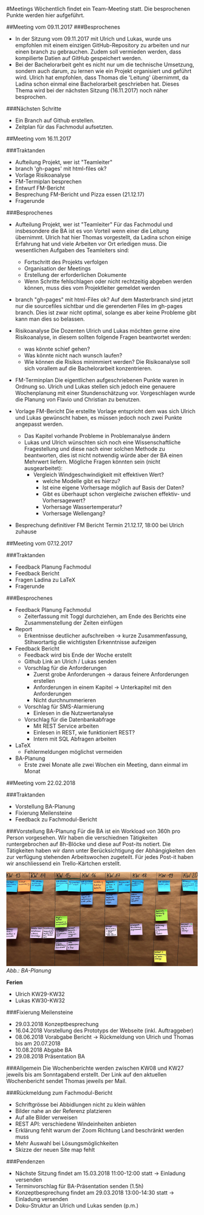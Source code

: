 #Meetings
Wöchentlich findet ein Team-Meeting statt. Die besprochenen Punkte werden hier aufgeführt.

##Meeting vom 09.11.2017
###Besprochenes
* In der Sitzung vom 09.11.2017 mit Ulrich und Lukas, wurde uns empfohlen mit einem einzigen GitHub-Repository zu arbeiten und nur einen branch zu gebrauchen. Zudem soll vermieden werden, dass kompilierte Datien auf GitHub gespeichert werden.
* Bei der Bachelorarbeit geht es nicht nur um die technische Umsetzung, sondern auch darum, zu lernen wie ein Projekt organisiert und geführt wird. Ulrich hat empfohlen, dass Thomas die 'Leitung' übernimmt, da Ladina schon einmal eine Bachelorarbeit geschrieben hat. Dieses Thema wird bei der nächsten Sitzung (16.11.2017) noch näher besprochen.

###Nächsten Schritte
* Ein Branch auf Github erstellen.
* Zeitplan für das Fachmodul aufsetzten.

##Meeting vom 16.11.2017

###Traktanden
* Aufteilung Projekt, wer ist "Teamleiter"
* branch 'gh-pages' mit html-files ok?
* Vorlage Risikoanalyse
* FM-Termiplan besprechen
* Entwurf FM-Bericht
* Besprechung FM-Bericht und Pizza essen (21.12.17)
* Fragerunde

###Besprochenes

* Aufteilung Projekt, wer ist "Teamleiter"
  Für das Fachmodul und insbesondere die BA ist es von Vorteil wenn einer die Leitung übernimmt. Ulrich hat hier Thomas vorgestellt, da Ladina schon einige Erfahrung hat und viele Arbeiten vor Ort erledigen muss. Die wesentlichen Aufgaben des Teamleiters sind:
    * Fortschritt des Projekts verfolgen
    * Organisation der Meetings
    * Erstellung der erforderlichen Dokumente
    * Wenn Schritte fehlschlagen oder nicht rechtzeitig abgeben werden können, muss dies vom Projektleiter gemeldet werden
* branch "gh-pages" mit html-Files ok?
  Auf dem Masterbranch sind jetzt nur die sourcefiles sichtbar und die gerenderten Files im gh-pages branch. Dies ist zwar nicht optimal, solange es aber keine Probleme gibt kann man dies so belassen.

* Risikoanalyse
  Die Dozenten Ulrich und Lukas möchten gerne eine Risikoanalyse, in diesem sollten folgende Fragen beantwortet werden:
    * was könnte schief gehen?
    * Was könnte nicht nach wunsch laufen?
    * Wie können die Risikos minimmiert werden?
  Die Risikoanalyse soll sich vorallem auf die Bachelorarbeit konzentrieren.

* FM-Terminplan
  Die eigentlichen aufgeschriebenen Punkte waren in Ordnung so. Ulrich und Lukas stellen sich jedoch eine genauere Wochenplanung mit einer Stundenschätzung vor. Vorgeschlagen wurde die Planung von Flavio und Christian zu benutzen.

* Vorlage FM-Bericht
  Die erstellte Vorlage entspricht dem was sich Ulrich und Lukas gewünscht haben, es müssen jedoch noch zwei Punkte angepasst werden.
    * Das Kapitel vorhande Probleme in Problemanalyse ändern
    * Lukas und Ulrich wünschten sich noch eine Wissenschaftliche Fragestellung und diese nach einer solchen Methode zu beantworten,    dies ist nicht notwendig würde aber der BA einen Mehrwert liefern. Mögliche Fragen könnten sein (nicht ausgearbeitet):
      * Vergleich Windgeschwindigkeit mit effektiven Wert?
        * welche Modelle gibt es hierzu?
        * Ist eine eigene Vorhersage möglich auf Basis der Daten?
        * Gibt es überhaupt schon vergleiche zwischen effektiv- und Vorhersagewert?
        * Vorhersage Wassertemperatur?
        * Vorhersage Wellengang?

* Besprechung definitiver FM Bericht
  Termin 21.12.17, 18:00 bei Ulrich zuhause

##Meeting vom 07.12.2017

###Traktanden
* Feedback Planung Fachmodul
* Feedback Bericht
* Fragen Ladina zu LaTeX
* Fragerunde

###Besprochenes
* Feedback Planung Fachmodul
  * Zeiterfassung mit Toggl durchziehen, am Ende des Berichts eine Zusammenstellung der Zeiten einfügen
* Report
  * Erkentnisse deutlicher aufschreiben -> kurze Zusammenfassung, Stihwortartig die wichtigsten Erkenntnisse aufzeigen
* Feedback Bericht
  * Feedback wird bis Ende der Woche erstellt
  * Github Link an Ulrich / Lukas senden
  * Vorschlag für die Anforderungen
    * Zuerst grobe Anforderungen -> daraus feinere Anforderungen erstellen
    * Anforderungen in einem Kapitel -> Unterkapitel mit den Anforderungen
    * Nicht durchnummerieren
  * Vorschlag für SMS-Alarmierung
    * Einlesen in die Nutzwertanalyse
  * Vorschlag für die Datenbankabfrage
    * Mit REST Service arbeiten
    * Einlesen in REST, wie funktioniert REST?
    * Intern mit SQL Abfragen arbeiten
* LaTeX
  * Fehlermeldungen möglichst vermeiden
* BA-Planung
  * Erste zwei Monate alle zwei Wochen ein Meeting, dann einmal im Monat



##Meeting vom 22.02.2018

###Traktanden
* Vorstellung BA-Planung
* Fixierung Meilensteine
* Feedback zu Fachmodul-Bericht


###Vorstellung BA-Planung
Für die BA ist ein Workload von 360h pro Person vorgesehen. Wir haben die verschiednen Tätigkeiten runtergebrochen auf 8h-Blöcke und diese auf Post-its notiert. Die Tätigkeiten haben wir dann unter Berücksichtigung der Abhängigkeiten den zur verfügung stehenden Arbeitswochen zugeteilt. Für jedes Post-it haben wir anschliessend ein Trello-Kärtchen erstellt.

![Screenshot](/img/terminplan.png)
*Abb.: BA-Planung*

**Ferien**   
* Ulrich KW29-KW32  
* Lukas  KW30-KW32  


###Fixierung Meilensteine 
* 29.03.2018 Konzeptbesprechung
* 16.04.2018 Vorstellung des Prototyps der Webseite (inkl. Auftraggeber)
* 08.06.2018 Vorabgabe Bericht -> Rückmeldung von Ulrich und Thomas bis am 20.07.2018
* 10.08.2018 Abgabe BA
* 29.08.2018 Präsentation BA

###Allgemein
Die Wochenberichte werden zwischen KW08 und KW27 jeweils bis am Sonntagabend erstellt. Der Link auf den aktuellen Wochenbericht sendet Thomas jeweils per Mail.

###Rückmeldung zum Fachmodul-Bericht
* Schriftgrösse bei Abbidlungen nicht zu klein wählen
* Bilder nahe an der Referenz platzieren
* Auf alle Bilder verweisen
* REST API: verschiedene Windeinheiten anbieten
* Erklärung fehlt warum der Zoom Richtung Land beschränkt werden muss
* Mehr Auswahl bei Lösungsmöglichkeiten
* Skizze der neuen Site map fehlt

###Pendenzen
* Nächste Sitzung findet am 15.03.2018 11:00-12:00 statt -> Einladung versenden
* Terminvorschlag für BA-Präsentation senden (1.5h)
* Konzeptbesprechung findet am 29.03.2018 13:00-14:30 statt -> Einladung versenden
* Doku-Struktur an Ulrich und Lukas senden (p.m.)